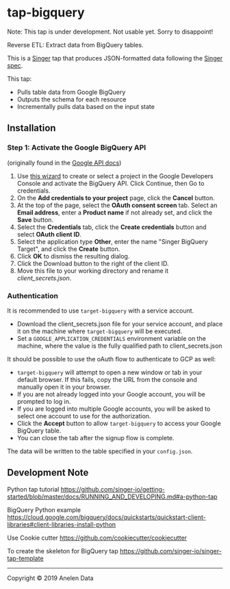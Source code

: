 # tap-bigquery

Note: This tap is under development. Not usable yet. Sorry to disappoint!

Reverse ETL: Extract data from BigQuery tables.

This is a [Singer](https://singer.io) tap that produces JSON-formatted data
following the [Singer
spec](https://github.com/singer-io/getting-started/blob/master/SPEC.md).

This tap:

- Pulls table data from Google BigQuery
- Outputs the schema for each resource
- Incrementally pulls data based on the input state

## Installation

### Step 1: Activate the Google BigQuery API

 (originally found in the [Google API docs](https://googlecloudplatform.github.io/google-cloud-python/latest/bigquery/usage.html))

 1. Use [this wizard](https://console.developers.google.com/start/api?id=bigquery-json.googleapis.com) to create or select a project in the Google Developers Console and activate the BigQuery API. Click Continue, then Go to credentials.
 1. On the **Add credentials to your project** page, click the **Cancel** button.
 1. At the top of the page, select the **OAuth consent screen** tab. Select an **Email address**, enter a **Product name** if not already set, and click the **Save** button.
 1. Select the **Credentials** tab, click the **Create credentials** button and select **OAuth client ID**.
 1. Select the application type **Other**, enter the name "Singer BigQuery Target", and click the **Create** button.
 1. Click **OK** to dismiss the resulting dialog.
 1. Click the Download button to the right of the client ID.
 1. Move this file to your working directory and rename it *client_secrets.json*.

### Authentication

It is recommended to use `target-bigquery` with a service account.
* Download the client_secrets.json file for your service account, and place it on the machine where `target-bigquery` will be executed.
* Set a `GOOGLE_APPLICATION_CREDENTIALS` environment variable on the machine, where the value is the fully qualified path to client_secrets.json

It should be possible to use the oAuth flow to authenticate to GCP as well:
* `target-bigquery` will attempt to open a new window or tab in your default browser. If this fails, copy the URL from the console and manually open it in your browser.
* If you are not already logged into your Google account, you will be prompted to log in.
* If you are logged into multiple Google accounts, you will be asked to select one account to use for the authorization.
* Click the **Accept** button to allow `target-bigquery` to access your Google BigQuery table.
* You can close the tab after the signup flow is complete.

The data will be written to the table specified in your `config.json`.


## Development Note

Python tap tutorial
https://github.com/singer-io/getting-started/blob/master/docs/RUNNING_AND_DEVELOPING.md#a-python-tap

BigQuery Python example
https://cloud.google.com/bigquery/docs/quickstarts/quickstart-client-libraries#client-libraries-install-python

Use Cookie cutter
https://github.com/cookiecutter/cookiecutter

To create the skeleton for BigQuery tap
https://github.com/singer-io/singer-tap-template


---

Copyright &copy; 2019 Anelen Data
